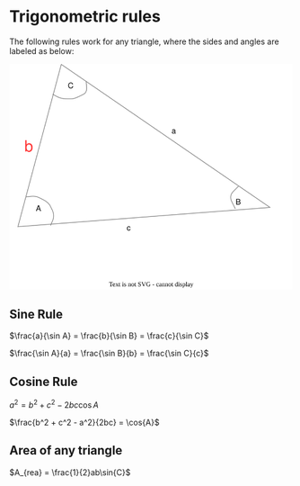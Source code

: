 # Trigonometric rules
The following rules work for any triangle, where the sides and angles are labeled as below:

![Triangle Labeled](./../../Images/labeled_triangle_trig_rules.drawio.svg)
## Sine Rule
$\frac{a}{\sin A} = \frac{b}{\sin B} = \frac{c}{\sin C}$

$\frac{\sin A}{a} = \frac{\sin B}{b} = \frac{\sin C}{c}$ 

## Cosine Rule
$a^2 = b^2 + c^2 - 2bc\cos{A}$

$\frac{b^2 + c^2 - a^2}{2bc} = \cos{A}$ 

## Area of any triangle
$A_{rea} = \frac{1}{2}ab\sin{C}$